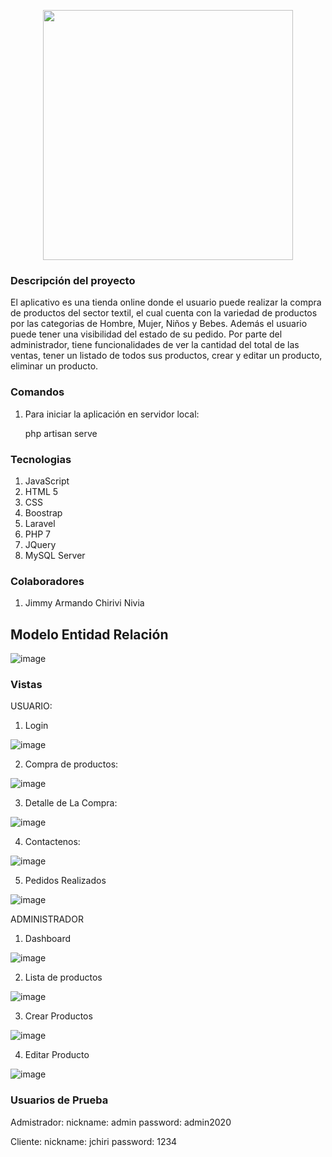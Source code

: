 <p align="center"><a href="https://laravel.com" target="_blank"><img src="https://raw.githubusercontent.com/laravel/art/master/logo-lockup/5%20SVG/2%20CMYK/1%20Full%20Color/laravel-logolockup-cmyk-red.svg" width="400"></a></p>


### Descripción del proyecto 

El aplicativo es una tienda online donde el usuario puede realizar la compra de productos del sector textil, el cual cuenta con la variedad de productos por las categorias de Hombre, Mujer, Niños y Bebes. Además el usuario puede tener una visibilidad del estado de su pedido.
Por parte del administrador, tiene funcionalidades de ver la cantidad del total de las ventas, tener un listado de todos sus productos, crear y editar un producto, eliminar un producto.

### Comandos

1. Para iniciar la aplicación en servidor local:

    php artisan serve

### Tecnologias

1. JavaScript
2. HTML 5
3. CSS
4. Boostrap
5. Laravel
6. PHP 7
7. JQuery
8. MySQL Server


### Colaboradores

1. Jimmy Armando Chirivi Nivia

## Modelo Entidad Relación

![image](https://user-images.githubusercontent.com/48265107/109167707-0c267980-774c-11eb-93d9-d40ab97c53d8.png)

### Vistas 

USUARIO:

1. Login 

![image](https://user-images.githubusercontent.com/48265107/109167842-311aec80-774c-11eb-970a-e17f9e68ec32.png)

2. Compra de productos:

![image](https://user-images.githubusercontent.com/48265107/109168265-9ff84580-774c-11eb-9889-20ab363674ed.png)

3. Detalle de La Compra:

![image](https://user-images.githubusercontent.com/48265107/109168696-11d08f00-774d-11eb-9d0c-bed12f57563f.png)

4. Contactenos:

![image](https://user-images.githubusercontent.com/48265107/109168806-2d3b9a00-774d-11eb-8992-9e07d30db57c.png)

5. Pedidos Realizados 

![image](https://user-images.githubusercontent.com/48265107/109168908-49d7d200-774d-11eb-920a-6854c2515e87.png)

ADMINISTRADOR

1. Dashboard

![image](https://user-images.githubusercontent.com/48265107/109169625-fe71f380-774d-11eb-8200-7984c029b49b.png)

2. Lista de productos 

![image](https://user-images.githubusercontent.com/48265107/109169733-1f3a4900-774e-11eb-8a5f-7181be429dff.png)

3. Crear Productos

![image](https://user-images.githubusercontent.com/48265107/109169862-3da04480-774e-11eb-93bc-1804c9d01553.png)

4. Editar Producto

![image](https://user-images.githubusercontent.com/48265107/109170028-67f20200-774e-11eb-8375-af200dbd83cd.png)

### Usuarios de Prueba

Admistrador:
  nickname: admin
  password: admin2020

Cliente:
    nickname: jchiri
    password: 1234

